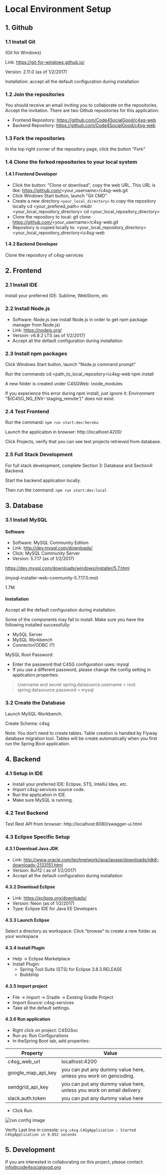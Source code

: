# Local Environment Setup

## 1. Github

### 1.1 Install Git

(Git for Windows)

Link: https://git-for-windows.github.io/

Version: 2.11.0 (as of 1/2/2017)

Installation: accept all the default configuration during installation

### 1.2 Join the repositories
You should receive an email inviting you to collaborate on the repositories. Accept the invitation. There are two Github repositories for this application:
* Frontend Repository: https://github.com/Code4SocialGood/c4sg-web
* Backend Repository: https://github.com/Code4SocialGood/c4sg-web

### 1.3 Fork the repositories

In the top right corner of the repository page, click the button "Fork"

### 1.4 Clone the forked repositories to your local system

#### 1.4.1 Frontend Developer

* Click the button: "Clone or download", copy the web URL. This URL is like: https://github.com/<your_username>/c4sg-web.git
* Click Windows Start button, launch "Git CMD"
* Create a new directory `<your_local_directory>` to copy the repository locally
    cd <your_prefered_path>
    mkdir <your_local_repository_directory>
    cd <your_local_repository_directory>
* Clone the repository to local: 
    git clone https://github.com/<your_username>/c4sg-web.git
* Repository is copied locally to: 
    <your_local_repository_directory>\<your_local_repository_directory>\c4sg-web

#### 1.4.2 Backend Developer

Clone the repository of c4sg-services


## 2. Frontend

### 2.1 Install IDE

Install your preferred IDE: Sublime, WebStorm, etc

### 2.2 Install Node.js

* Software: Node.js (we install Node.js in order to get npm package manager from Node.js)
* Link: https://nodejs.org/
* Version: v6.9.2 LTS (as of 1/2/2017)
* Accept all the default configuration during installation

### 2.3 Install npm packages

Click Windows Start button, launch "Node.js command prompt"

Run the commands
    cd <path_to_local_repository>\c4sg-web
    npm install

A new folder is created under C4SGWeb: \node_modules

If you experience this error during npm install, just ignore it: 
    Environment "${C4SG_NG_ENV-'staging_remote'}" does not exist.

### 2.4 Test Frontend

Run the command: `npm run start:dev:heroku`

Launch the applicaiton in browser: http://localhost:4200/

Click Projects, verify that you can see test projects retrieved from database.

### 2.5 Full Stack Development

For full stack development, complete Section 3: Database and Section4: Backend.

Start the backend application locally.

Then run the command: `npm run start:dev:local`


## 3. Database

### 3.1 Install MySQL

#### Software

* Software: MySQL Community Edition
* Link: http://dev.mysql.com/downloads/
* Click: 		MySQL Community Server
* Version: 	5.7.17 (as of 1/2/2017)

https://dev.mysql.com/downloads/windows/installer/5.7.html

(mysql-installer-web-community-5.7.17.0.msi)

1.7M

#### Installation

Accept all the default configuration during installation.

Some of the components may fail to install. Make sure you have the following installed successfully: 
* MySQL Server
* MySQL Workbench
* Connector/ODBC (?)

MySQL Root Password:
* Enter the password that C4SG configuration uses: mysql
* If you use a different password, please change the config setting in application.properties:
> Username and secret
> spring.datasource.username = root
> spring.datasource.password = mysql

### 3.2 Create the Database 

Launch MySQL Workbench.

Create Schema: c4sg
	
Note: You don’t need to create tables. Table creation is handled by Flyway database migration tool. Tables will be create automatically when you first run the Spring Boot application.


## 4. Backend

### 4.1 Setup in IDE

* Install your preferred IDE: Eclipse, STS, IntelliJ Idea, etc.
* Import c4sg-services source code.
* Run the application in IDE.
* Make sure MySQL is running.

### 4.2 Test Backend

Test Rest API from  browser: http://localhost:8080/swagger-ui.html

### 4.3 Eclipse Specific Setup

#### 4.3.1 Download Java JDK

* Link: http://www.oracle.com/technetwork/java/javase/downloads/jdk8-downloads-2133151.html
* Version: 8u112 ( as of 1/2/2017)
* Accept all the default configuration during installation

#### 4.3.2 Download Eclipse

* Link: https://eclipse.org/downloads/
* Version: Neon (as of 1/2/2017)
* Type: Eclipse IDE for Java EE Developers

#### 4.3.3 Launch Eclipse

Select a directory as workspace: Click "browse" to create a new folder as your workspace

#### 4.3.4 Install Plugin

* Help -> Eclipse Marketplace
* Install Plugin: 
  * Spring Tool Suite (STS) for Eclipse 3.8.3.RELEASE
  * Buildship

#### 4.3.5 Import project

* File -> Import -> Gradle -> Existing Gradle Project
* Import Source: c4sg-services
* Take all the default settings.

#### 4.3.6 Run application

* Right click on project: C4SGSvc
* Run as: Run Configurations
* In theSpring Boot tab, add properties:

Property | Value
---|---
c4sg_web_url | localhost:4200
google_map_api_key | you can put any dummy value here, unless you work on gencoding.
sendgrid_api_key | you can put any dummy value here, unless you work on email delivery.
slack.auth.token | you can put any dummy value here

* Click Run.

![run config image]()

Verify Last line in console: `org.c4sg.C4SgApplication : Started C4SgApplication in 9.852 seconds`


## 5. Development

If you are interested in collaborating on this project, please contact: info@code4socialgood.org
